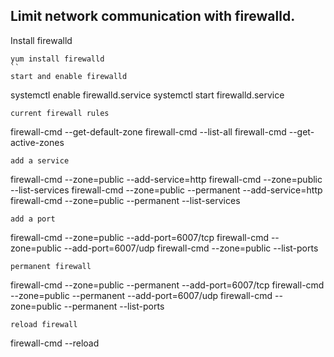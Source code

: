 ## Limit network communication with firewalld.

Install firewalld
```
yum install firewalld
``
start and enable firewalld
```
systemctl enable firewalld.service
systemctl start firewalld.service
```
current firewall rules
```
firewall-cmd --get-default-zone
firewall-cmd --list-all
firewall-cmd --get-active-zones
```
add a service
```
firewall-cmd --zone=public --add-service=http
firewall-cmd --zone=public --list-services
firewall-cmd --zone=public --permanent --add-service=http
firewall-cmd --zone=public --permanent --list-services
```
add a port
```
firewall-cmd --zone=public --add-port=6007/tcp
firewall-cmd --zone=public --add-port=6007/udp
firewall-cmd --zone=public --list-ports
```
permanent firewall
```
firewall-cmd --zone=public --permanent --add-port=6007/tcp
firewall-cmd --zone=public --permanent --add-port=6007/udp
firewall-cmd --zone=public --permanent --list-ports
```
reload firewall
```
firewall-cmd --reload
```

